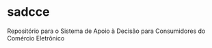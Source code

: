 sadcce
======

Repositório para o Sistema de Apoio à Decisão para Consumidores do Comércio Eletrônico
